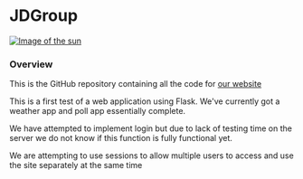 # JDGroup

<a href = "http://38.29.38.139:25565" target = "_blank" style = "cursor:pointer">
    <image alt = "Image of the sun" src = "https://images.unsplash.com/photo-1494548162494-384bba4ab999?ixid=MXwxMjA3fDB8MHxzZWFyY2h8MXx8c3VucmlzZXxlbnwwfHwwfA%3D%3D&ixlib=rb-1.2.1&w=1000&q=80">
</a>

### Overview
This is the GitHub repository containing all the code for [our website](http://38.29.38.139:25565) 



This is a first test of a web application using Flask.
We've currently got a weather app and poll app essentially complete.

We have attempted to implement login but due to lack of testing time on the server we do not know if this function is fully functional yet. 

We are attempting to use sessions to allow multiple users to access and use the site separately at the same time

